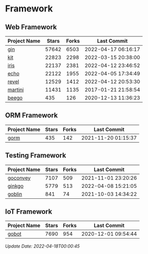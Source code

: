 # Framework

## Web Framework
| Project Name | Stars | Forks | Last Commit |
| ------------ | ----- | ----- | ----------- |
| [gin](https://github.com/gin-gonic/gin) | 57642 | 6503 | 2022-04-17 06:16:17 |
| [kit](https://github.com/go-kit/kit) | 22823 | 2298 | 2022-03-15 20:38:00 |
| [iris](https://github.com/kataras/iris) | 22137 | 2381 | 2022-04-12 23:46:52 |
| [echo](https://github.com/labstack/echo) | 22122 | 1955 | 2022-04-05 17:34:49 |
| [revel](https://github.com/revel/revel) | 12529 | 1412 | 2022-04-12 20:53:30 |
| [martini](https://github.com/go-martini/martini) | 11431 | 1135 | 2017-01-21 21:58:54 |
| [beego](https://github.com/astaxie/beego) | 435 | 126 | 2020-12-13 11:36:23 |

## ORM Framework
| Project Name | Stars | Forks | Last Commit |
| ------------ | ----- | ----- | ----------- |
| [gorm](https://github.com/jinzhu/gorm) | 435 | 142 | 2021-11-20 01:15:37 |

## Testing Framework
| Project Name | Stars | Forks | Last Commit |
| ------------ | ----- | ----- | ----------- |
| [goconvey](https://github.com/smartystreets/goconvey) | 7107 | 509 | 2021-11-01 23:20:26 |
| [ginkgo](https://github.com/onsi/ginkgo) | 5779 | 513 | 2022-04-08 15:21:05 |
| [goblin](https://github.com/franela/goblin) | 841 | 74 | 2021-10-03 14:34:22 |

## IoT Framework
| Project Name | Stars | Forks | Last Commit |
| ------------ | ----- | ----- | ----------- |
| [gobot](https://github.com/hybridgroup/gobot) | 7690 | 954 | 2020-12-01 09:54:44 |

*Update Date: 2022-04-18T00:00:45*